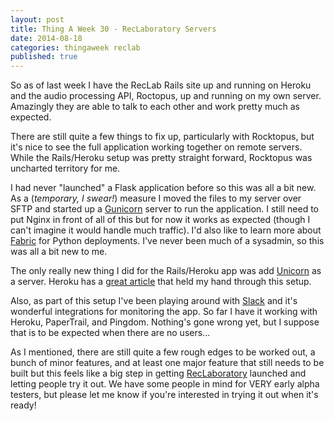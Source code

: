 ```yaml
---
layout: post
title: Thing A Week 30 - RecLaboratory Servers
date: 2014-08-18
categories: thingaweek reclab
published: true
---
```


So as of last week I have the RecLab Rails site up and running on Heroku and the audio processing API, Roctopus, up and running on my own server. Amazingly they are able to talk to each other and work pretty much as expected.

There are still quite a few things to fix up, particularly with Rocktopus, but it's nice to see the full application working together on remote servers. While the Rails/Heroku setup was pretty straight forward, Rocktopus was uncharted territory for me.

I had never "launched" a Flask application before so this was all a bit new. As a (*temporary, I swear!*) measure I moved the files to my server over SFTP and started up a [Gunicorn](http://gunicorn.org/) server to run the application. I still need to put Nginx in front of all of this but for now it works as expected (though I can't imagine it would handle much traffic). I'd also like to learn more about [Fabric](http://www.fabfile.org/) for Python deployments. I've never been much of a sysadmin, so this was all a bit new to me.

The only really new thing I did for the Rails/Heroku app was add [Unicorn](http://unicorn.bogomips.org/) as a server. Heroku has a [great article](https://devcenter.heroku.com/articles/rails-unicorn) that held my hand through this setup.

Also, as part of this setup I've been playing around with [Slack](https://slack.com/) and it's wonderful integrations for monitoring the app. So far I have it working with Heroku, PaperTrail, and Pingdom. Nothing's gone wrong yet, but I suppose that is to be expected when there are no users...

As I mentioned, there are still quite a few rough edges to be worked out, a bunch of minor features, and at least one major feature that still needs to be built but this feels like a big step in getting [RecLaboratory](http://reclaboratory.com) launched and letting people try it out. We have some people in mind for VERY early alpha testers, but please let me know if you're interested in trying it out when it's ready!